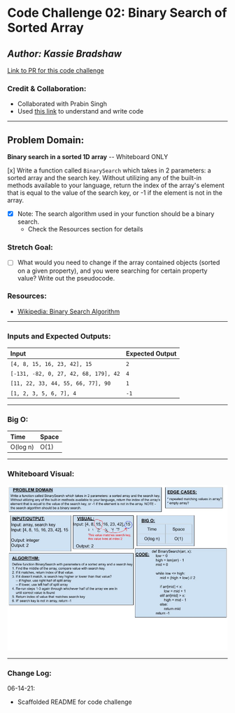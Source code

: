 # Code Challenge 02: Binary Search of Sorted Array

## *Author: Kassie Bradshaw*

[Link to PR for this code challenge](https://github.com/kassiebradshaw/data-structures-and-algorithms/pull/25)

### Credit & Collaboration:

* Collaborated with Prabin Singh
* Used [this link](https://www.geeksforgeeks.org/python-program-for-binary-search/) to understand and write code

---

## Problem Domain:

**Binary search in a sorted 1D array** -- Whiteboard ONLY

[x] Write a function called `BinarySearch` which takes in 2 parameters: a sorted array and the search key. Without utilizing any of the built-in methods available to your language, return the index of the array's element that is equal to the value of the search key, or -1 if the element is not in the array.

* [x] Note: The search algorithm used in your function should be a binary search.
  * Check the Resources section for details

### Stretch Goal:

* [ ] What would you need to change if the array contained objects (sorted on a given property), and you were searching for certain property value? Write out the pseudocode.

### Resources:

* [Wikipedia: Binary Search Algorithm](https://en.wikipedia.org/wiki/Binary_search_algorithm)

---

### Inputs and Expected Outputs:

| Input | Expected Output |
| :----------- | :----------- |
| `[4, 8, 15, 16, 23, 42], 15` | `2` |
| `[-131, -82, 0, 27, 42, 68, 179], 42` | `4` |
| `[11, 22, 33, 44, 55, 66, 77], 90` | `1` |
| `[1, 2, 3, 5, 6, 7], 4` | `-1` |

---

### Big O:

| Time | Space |
| :----------- | :----------- |
| O(log n) | O(1) |

---

### Whiteboard Visual:

![array_binary_search](array_binary_search.jpg)

---

### Change Log:

06-14-21:

* Scaffolded README for code challenge
